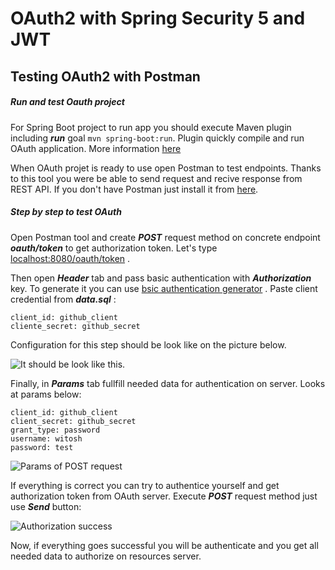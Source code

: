 # OAuth2 with Spring Security 5 and JWT

## Testing OAuth2 with Postman

#####  Run and test Oauth project
For Spring Boot project to run app you should execute Maven plugin including ***run*** goal  ```mvn spring-boot:run```.  Plugin quickly compile and run OAuth application.  More information [here](https://docs.spring.io/spring-boot/docs/current/maven-plugin/run-mojo.html)

When OAuth projet is ready to use open Postman to test endpoints. Thanks to this tool you were be able to send request and recive response from REST API. If you don't have Postman just install it from [here](https://www.getpostman.com/downloads/).

##### Step by step to test OAuth 
Open Postman tool and create ***POST*** request method on concrete endpoint ***oauth/token*** to get authorization token. Let's type  [localhost:8080/oauth/token](localhost:8080/oauth/token) .

Then open ***Header*** tab and pass basic authentication with ***Authorization*** key. To generate it you can use  [bsic authentication generator](https://www.blitter.se/utils/basic-authentication-header-generator/) . Paste client credential from ***data.sql***  :
 ```
 client_id: github_client
 cliente_secret: github_secret
```
Configuration for this step should be look like on the picture below.

 ![It should be look like this.](https://user-images.githubusercontent.com/14622491/58766142-7f9d5600-857b-11e9-99c0-a845b4f9661d.png)

Finally, in ***Params*** tab fullfill needed data for authentication on server. Looks at params below:
 ```
client_id: github_client
client_secret: github_secret
grant_type: password
username: witosh
password: test 
```

![Params of POST request](https://user-images.githubusercontent.com/14622491/58766016-f20d3680-8579-11e9-8b38-27605b0a2ba9.png)

 If everything is correct you can try to authentice yourself and get authorization token from OAuth server. Execute ***POST*** request method just use ***Send*** button:

 ![Authorization success](https://user-images.githubusercontent.com/14622491/58766151-9643ad00-857b-11e9-9986-efb560cdcbc4.png)

Now, if everything goes successful you will be authenticate and you get all needed data to authorize on resources server.